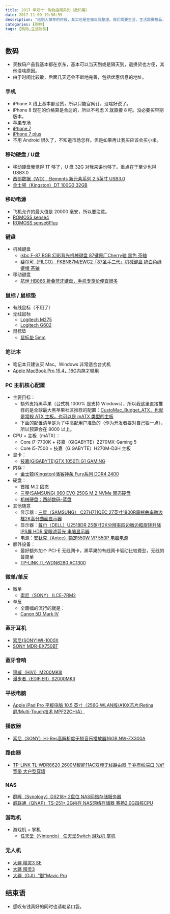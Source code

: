 ```yaml
---
title: 2017 年双十一购物指南系列（数码篇）
date: 2017-11-09 19:50:55
description: "给别人推荐的时候，其实也是在做自我整理。我们需要生活，生活需要物品，仅此而已！"
categories: [购物]
tags: [购物,生活物品]
---
```



<!-- more -->


## 数码

- 买数码产品我基本都在京东，基本可以当天到或是隔天到，退换货也方便，其他没啥原因。
- 由于时间比较敢，后面几天还会不断地完善，包括优惠信息的地址。

### 手机

- iPhone X 线上基本都没货，所以只能官网订，没啥好说了。
- iPhone 8 现在的价格算是合适的，所以不考虑 X 就直接 8 吧。没必要买早期版本。
- [苹果专场]()
- [iPhone 7]()
- [iPhone 7 plus]()
- 不用 Android 很久了，不知道市场怎样。但是如果再让我买应该会买小米。


### 移动硬盘 / U盘

- 移动硬盘我觉得 1T 够了，U 盘 32G 对我来讲也够了。重点在于至少也得 USB3.0
- [西部数据（WD） Elements 新元素系列 2.5英寸 USB3.0]()
- [金士顿（Kingston）DT 100G3 32GB]()

### 移动电源

- 飞机允许的最大值是 20000 毫安，所以要注意。
- [ROMOSS sense4]()
- [ROMOSS sense6Plus]()


### 键盘

- 机械键盘
	- [ikbc F-87 RGB 幻彩背光机械键盘 87键原厂Cherry轴 黑色 茶轴]()
	- [斐尔可（FILCO） FKBN87M/EWG2「87圣手二代」机械键盘 奶白色绿键帽 茶轴]()
- 移动键盘
	- [航世 HB066 折叠蓝牙键盘，手机专享价便宜很多]()

### 鼠标 / 鼠标垫

- 有线鼠标（不用了）
- 无线鼠标
	- [Logitech M275]()
	- [Logitech G602]()
- 鼠标垫
    - [鼠标垫 5mm]()


### 笔记本

- 笔记本只建议买 Mac。Windows 非常适合台式机
- [Apple MacBook Pro 15.4，16G内存才够用]()


### PC 主机核心配置

- 主要目标：
    - 额外支持黑苹果（台式机 1000% 是支持 Windows），所以我这里直接推荐的是全球最大黑苹果社区推荐的配置：[CustoMac_Budget_ATX，也就是常规 ATX 主板，也可以是 mATX 类型的主板]()
    - 下面的配置清单是为了中高配用户准备的（作为开发者要对自己狠一点），所以预算会在 8000 以上。
- CPU + 主板（mATX）：
	- Core i7-7700K + 技嘉（GIGABYTE）Z270MX-Gaming 5
	- Core i5-7500 + 技嘉（GIGABYTE）H270M-D3H 主板 
- 显卡：
    - [技嘉(GIGABYTE)GTX 1050Ti G1 GAMING]()
- 内存：
    - [金士顿(Kingston)骇客神条 Fury系列 DDR4 2400]()
- 硬盘：
    - 首推 M.2 固态
    - [三星(SAMSUNG) 960 EVO 250G M.2 NVMe 固态硬盘]()
    - [机械硬盘：西部数码-蓝盘]()
- 其他随意
    - 显示器：[三星（SAMSUNG） C27H711QEC 27英寸1800R震撼曲率微边框2K高分曲面显示器]()
    - 显示器：[戴尔（DELL）U2518DR 25英寸2K分辨率四边微边框旋转升降IPS屏 HDR 爱眼滤蓝光 电脑显示器]()
    - 电源：[安钛克（Antec）额定550W VP 550P 电脑电源]()
- 额外设备：
    - 最好额外加个 PCI-E 无线网卡，黑苹果的有线网卡驱动比较费劲，无线的最简单
    - [TP-LINK TL-WDN6280 AC1300]()

### 微单/单反

- 微单
    - [索尼（SONY） ILCE-7RM2]()
- 单反
    - 全画幅的流行的就是：
    - [Canon 5D Mark IV]()


### 蓝牙耳机

- [索尼(SONY)WI-1000X]()
- [SONY MDR-EX750BT]()
    

### 蓝牙音响

- [惠威（HiVi）M200MKIII]()
- [漫步者（EDIFIER）S2000MKII]()


### 平板电脑

- [Apple iPad Pro 平板电脑 10.5 英寸（256G WLAN版/A10X芯片/Retina屏/Multi-Touch技术 MPF22CH/A）]()

### 播放器

- [索尼（SONY）Hi-Res高解析度无损音乐播放器16GB NW-ZX300A]()

### 路由器

- [TP-LINK TL-WDR8620 2600M智能11AC双频无线路由器 千兆有线端口 光纤宽带 大户型穿墙]()


### NAS

- [群晖（Synology）DS218+ 2盘位 NAS网络存储服务器]()
- [威联通（QNAP）TS-251+ 2G内存 NAS网络存储器 赛扬2.0G四核CPU]()



### 游戏机

- 游戏机 + 掌机
    - [任天堂（Nintendo） 任天堂Switch 游戏机 掌机]()


### 无人机

- [大疆 精灵3 SE]()
- [大疆 精灵3]()
- [大疆（DJI）“御”Mavic Pro]()



## 结束语

- 感叹有钱真好的同时也请勒紧口袋。